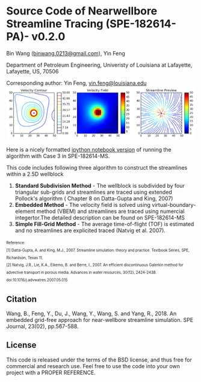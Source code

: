 
Source Code of Nearwellbore Streamline Tracing (SPE-182614-PA)- v0.2.0
==============================================================================================

Bin Wang (binwang.0213@gmail.com), Yin Feng

Department of Petroleum Engineering, Univeristy of Louisiana at Lafayette, Lafayette, US, 70506

Corresponding author: Yin Feng, yin.feng@louisiana.edu
![Image of Embedded Method](https://github.com/BinWang0213/Nearwellbore_Streamline/blob/master/images/Embedded_Field.png)

Here is a nicely formatted [ipython notebook version](https://github.com/BinWang0213/Nearwellbore_Streamline/blob/master/Example-QuickStart.ipynb) of running the algorithm with Case 3 in SPE-182614-MS. 

This code includes following three algorithm to construct the streamlines within a 2.5D wellblock
1. **Standard Subdivision Method** - The wellblock is subdivided by four triangular sub-grids and streamlines are traced using extended Pollock's algorithm ( Chapter 8 on Datta-Gupta and King, 2007)
2. **Embedded Method** - The velocity field is solved using virtual-boundary-element method (VBEM) and streamlines are traced using numercial integertor.The detailed description can be found on SPE-182614-MS
3. **Simple Fill-Grid Method** - The average time-of-flight (TOF) is estimated and no streamlines are explicited traced (Natvig et al. 2007). 

<sup><sub>
Reference:  
[1] Datta-Gupta, A. and King, M.J., 2007. Streamline simulation: theory and practice. Textbook Series, SPE, Richardson, Texas 11.    
[2] Natvig, J.R., Lie, K.A., Eikemo, B. and Berre, I., 2007. An efficient discontinuous Galerkin method for advective transport in porous media. Advances in water resources, 30(12), 2424-2438.  doi:10.1016/j.advwatres.2007.05.015
</sub></sup>

Citation
--------

Wang, B., Feng, Y., Du, J., Wang, Y., Wang, S. and Yang, R., 2018. An embedded grid-free approach for near-wellbore streamline simulation. SPE Journal, 23(02), pp.567-588.

License
-------
This code is released under the terms of the BSD license, and thus free for commercial and research use. Feel free to use the code into your own project with a PROPER REFERENCE.  
